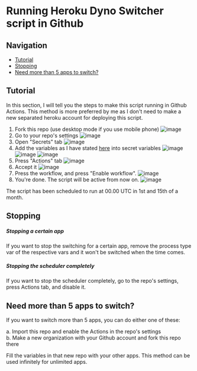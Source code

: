 # Running Heroku Dyno Switcher script in Github 

## Navigation
- <a href="#tutorial">Tutorial</a>
- <a href="#stopping">Stopping</a>
- <a href="#need-more-than-5-apps-to-switch">Need more than 5 apps to switch?</a>

## Tutorial

In this section, I will tell you the steps to make this script running in Github Actions. This method is more preferred by me as I don't need to make a new separated heroku account for deploying this script.

1. Fork this repo (use desktop mode if you use mobile phone)
![image](https://user-images.githubusercontent.com/92842340/148034366-7560d8c0-4f49-42c6-8a31-f0cac240c1db.png)
2. Go to your repo's settings
![image](https://user-images.githubusercontent.com/92842340/148034530-a2a8cee0-9b2c-4570-aa60-14feb6dae10c.png)
3. Open "Secrets" tab
![image](https://user-images.githubusercontent.com/92842340/148034635-f4069c4e-3ac9-468c-81ca-49e9e02be27f.png)
4. Add the variables as I have stated <a href="https://github.com/tiararosebiezetta/HerokuDynoSwitcher/tree/master#-variables">here</a> into secret variables
![image](https://user-images.githubusercontent.com/92842340/148034879-95cf06dc-84fb-4bf4-84dd-6270ed17dd27.png)
![image](https://user-images.githubusercontent.com/92842340/148034958-8009112b-441b-4285-8e21-d5bab92bdaf8.png)
![image](https://user-images.githubusercontent.com/92842340/148035183-1f7352b6-0df7-4721-a001-675534501a3d.png)
5. Press "Actions" tab
![image](https://user-images.githubusercontent.com/92842340/148035579-4bd526f0-723c-4283-a489-2ac28c9023cd.png)
6. Accept it
![image](https://user-images.githubusercontent.com/92842340/148035673-e84c1651-ecab-46aa-95ca-8bb526723ace.png)
7. Press the workflow, and press "Enable workflow".
![image](https://user-images.githubusercontent.com/92842340/152900180-d47d2452-9fee-4275-9977-8c51defb2b62.png)
8. You're done. The script will be active from now on.
![image](https://user-images.githubusercontent.com/92842340/152900214-ef2cfde7-dd4a-4fd6-8729-1f0c83431364.png)

The script has been scheduled to run at 00.00 UTC in 1st and 15th of a month.

## Stopping

<h5>Stopping a certain app</h5>
If you want to stop the switching for a certain app, remove the process type var of the respective vars and it won't be switched when the time comes.
<h5>Stopping the scheduler completely</h5>
If you want to stop the scheduler completely, go to the repo's settings, press Actions tab, and disable it.

## Need more than 5 apps to switch?

If you want to switch more than 5 apps, you can do either one of these:
<p>
a. Import this repo and enable the Actions in the repo's settings<br>
b. Make a new organization with your Github account and fork this repo there
</p>

Fill the variables in that new repo with your other apps. This method can be used infinitely for unlimited apps.
